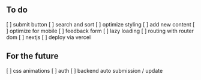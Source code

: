 ## To do
[ ] submit button
[ ] search and sort
[ ] optimize styling
[ ] add new content
[ ] optimize for mobile
[ ] feedback form
[ ] lazy loading
[ ] routing with router dom
[ ] nextjs
[ ] deploy via vercel

## For the future
[ ] css animations
[ ] auth
[ ] backend auto submission / update
